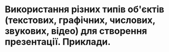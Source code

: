 # Використання різних типів об'єктів (текстових, графічних, числових, звукових, відео) для створення презентації. Приклади.
